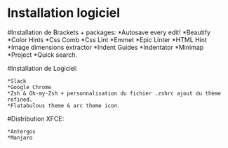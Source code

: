 **Installation logiciel**
  =====================

#Installation de Brackets + packages:
	*Autosave every edit!
	*Beautify
	*Color Hints
	*Css Comb
	*Css Lint
	*Emmet
	*Epic Linter
	*HTML Hint
	*Image dimensions extractor
	*Indent Guides
	*Indentator
	*Minimap
	*Project
	*Quick search.

#Installation de Logiciel:

	*Slack
	*Google Chrome
	*Zsh & Oh-my-Zsh + personnalisation du fichier .zshrc ajout du thème refined.
	*Flatabulous theme & arc theme icon.

#Distribution XFCE:

	*Antergos
	*Manjaro

